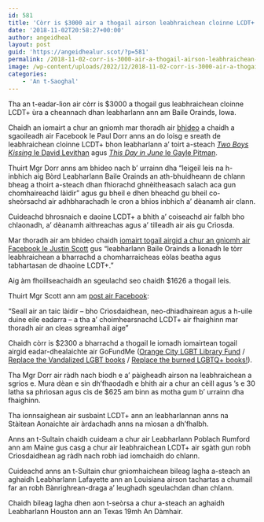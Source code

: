 ```yaml
---
id: 581
title: 'Còrr is $3000 air a thogail airson leabhraichean cloinne LCDT+ a thoirt ri leabharlann Ameireaganach'
date: '2018-11-02T20:58:27+00:00'
author: angeidheal
layout: post
guid: 'https://angeidhealur.scot/?p=581'
permalink: /2018-11-02-corr-is-3000-air-a-thogail-airson-leabhraichean-cloinne-lcdt-a-thoirt-ri-leabharlann-ameireaganach/
image: /wp-content/uploads/2022/12/2018-11-02-corr-is-3000-air-a-thogail-airson-leabhraichean-cloinne-lcdt-a-thoirt-ri-leabharlann-ameireaganach.webp
categories:
    - 'An t-Saoghal'
---
```


Tha an t-eadar-lìon air còrr is $3000 a thogail gus leabhraichean cloinne LCDT+ ùra a cheannach dhan leabharlann ann am Baile Orainds, Iowa.

Chaidh an iomairt a chur an gnìomh mar thoradh air [bhideo](https://www.facebook.com/407614879417079/videos/2266061786797493/) a chaidh a sgaoileadh air Facebook le Paul Dorr anns an do loisg e sreath de leabhraichean cloinne LCDT+ bhon leabharlann a’ toirt a-steach [*Two Boys Kissing* le David Levithan](https://www.amazon.co.uk/dp/B00ITQ7LOA/) agus [*This Day in June* le Gayle Pitman](https://www.amazon.co.uk/dp/B00JWXO1LA/).

Thuirt Mgr Dorr anns am bhideo nach b’ urrainn dha “leigeil leis na h-inbhich aig Bòrd Leabharlann Baile Orainds an ath-bhuidheann de chlann bheag a thoirt a-steach dhan fhìorachd ghnèitheasach salach aca gun chomhaireachd làidir” agus gu bheil e dhen bheachd gu bheil co-sheòrsachd air adhbharachadh le cron a bhios inbhich a’ dèanamh air clann.

Cuideachd bhrosnaich e daoine LCDT+ a bhith a’ coiseachd air falbh bho chlaonadh, a’ dèanamh aithreachas agus a’ tilleadh air ais gu Crìosda.

Mar thoradh air am bhideo chaidh [iomairt togail airgid a chur an gnìomh air Facebook le Justin Scott](https://www.facebook.com/donate/351204935645587/) gus “leabharlann Baile Orainds a lìonadh le tòrr leabhraichean a bharrachd a chomharraicheas eòlas beatha agus tabhartasan de dhaoine LCDT+.”

Aig àm fhoillseachaidh an sgeulachd seo chaidh $1626 a thogail leis.

Thuirt Mgr Scott ann am [post air Facebook](https://www.facebook.com/jscott23/posts/10156712728388688):

“Seall air an taic làidir – bho Crìosdaidhean, neo-dhiadhairean agus a h-uile duine eile eadarra – a tha a’ choimhearsnachd LCDT+ air fhaighinn mar thoradh air an cleas sgreamhail aige”

Chaidh còrr is $2300 a bharrachd a thogail le iomadh iomairtean togail airgid eadar-dhealaichte air GoFundMe ([Orange City LGBT Library Fund](https://uk.gofundme.com/orange-city-lgbt-library-fund) / [Replace the Vandalized LGBT books](https://uk.gofundme.com/replace-the-vandalized-lgbt-books) / [Replace the burned LGBTQ+ books!](https://www.gofundme.com/replace-the-burned-lgbtq-books)).

Tha Mgr Dorr air ràdh nach biodh e a’ pàigheadh airson na leabhraichean a sgrios e. Mura dèan e sin dh’fhaodadh e bhith air a chur an cèill agus ’s e 30 latha sa phrìosan agus cìs de $625 am binn as motha gum b’ urrainn dha fhaighinn.

Tha ionnsaighean air susbaint LCDT+ ann an leabharlannan anns na Stàitean Aonaichte air àrdachadh anns na mìosan a dh’fhalbh.

Anns an t-Sultain chaidh cuideam a chur air Leabharlann Poblach Rumford ann am Maine gus casg a chur air leabhraichean LCDT+ air sgàth gun robh Crìosdaidhean ag ràdh nach robh iad iomchaidh do chlann.

Cuideachd anns an t-Sultain chur gnìomhaichean bileag lagha a-steach an aghaidh Leabharlann Lafayette ann an Louisiana airson tachartas a chumail far an robh Bànrighrean-draga a’ leughadh sgeulachdan dhan chlann.

Chaidh bileag lagha dhen aon t-seòrsa a chur a-steach an aghaidh Leabharlann Houston ann an Texas 19mh An Dàmhair.